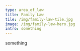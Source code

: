 ```yaml
---
type: area_of_law
title: Family Law
tile: /img/family-law-tile.jpg
image: /img/family-law-hero.jpg
intro: something
---
```

something

